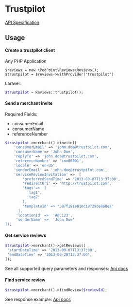 # Trustpilot
[API Specification](https://documentation-apidocumentation.trustpilot.com/)

## Usage

#### Create a trustpilot client
Any PHP Application
```
$reviews = new \PodPoint\Reviews\Reviews();
$trustpilot = $reviews->withProvider('trustpilot')
```
Laravel:
```php
$trustpilot = Reviews::trustpilot();
```

#### Send a merchant invite
Required Fields:
* consumerEmail
* consumerName
* referenceNumber

```php
$trustpilot->merchant()->invite([
    'consumerEmail' => 'john.doe@trustpilot.com', 
    'consumerName'=> 'John Doe',
    'replyTo' => 'john.doe@trustpilot.com',
    'referenceNumber' => 'inv00001',
    'locale' => 'en-US',
    'senderEmail' => 'john.doe@trustpilot.com',
    'serviceReviewInvitation' =>  [
        'preferredSendTime' => '2013-09-07T13:37:00',
        'redirectUri' => "http://trustpilot.com',
        'tags'=>  [
          'tag1',
          'tag2'
        ],
        'templateId' => '507f191e810c19729de860ea'
      ],
     'locationId' =>  'ABC123',
     'senderName' =>  'John Doe'
]);
```
#### Get service reviews

```php
$trustpilot->merchant()->getReviews([
 'startDateTime' => '2013-09-07T13:37:00',
 'endDateTime' => '2013-09-20T13:37:00',
]);
```
See all supported query parameters and responses:
[Api docs](https://documentation-apidocumentation.trustpilot.com/business-units-api#business-unit-private-reviews)

#### Find service review
```php
$trustpilot->merchant()->findReview($reviewId);
```
See response example:
[Api docs](https://documentation-apidocumentation.trustpilot.com/service-reviews-api#get-private-review)
